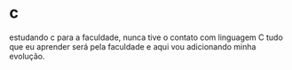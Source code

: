 # c
 estudando c para a faculdade, nunca tive o contato com linguagem C tudo que eu aprender será pela faculdade e aqui vou adicionando minha evolução.
